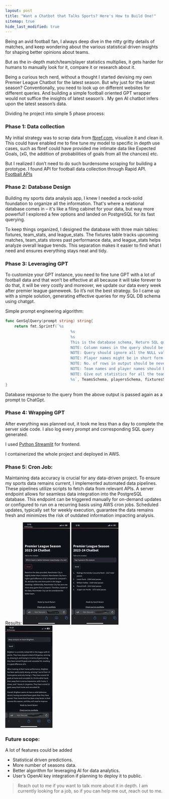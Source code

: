 ```yaml
---
layout: post
title: "Want a Chatbot that Talks Sports? Here's How to Build One!"
sitemap: true
hide_last_modified: true
---
```


Being an avid football fan, I always deep dive in the nitty gritty details of matches, and keep wondering about the various statistical driven insights for shaping better opinions about teams.

But as the in-depth match/team/player statistics multiplies, it gets harder for humans to manually look for it, compare it or research about it.

Being a curious tech nerd, without a thought I started devising my own Premier League Chatbot for the latest season. But why just for the latest season?
Conventionally, you need to look up on different websites for different queries. And building a simple football oriented GPT wrapper would not suffice the insights of latest season’s . My gen AI chatbot infers upon the latest season’s data.

Dividing he project into simple 5 phase process:

### Phase 1: Data collection
My initial strategy was to scrap data from [fbref.com](http://fbref.com), visualize it and clean it. This could have enabled me to fine tune my model to specific in depth use cases, such as fbref could have provided me intimate data like Expected Goals, (xG, the addition of probabilities of goals from all the chances) etc. 

But I realized I don’t need to do such burdensome scraping for building a prototype. I found API for football data collection through Rapid API. [Football APIs](https://www.api-football.com/)

### Phase 2: Database Design

Building my sports data analysis app, I knew I needed a rock-solid foundation to organize all the information.  That's where a relational database comes in – it's like a filing cabinet for your data, but way more powerful!  I explored a few options and landed on PostgreSQL for its fast querying.

To keep things organized, I designed the database with three main tables: fixtures, team_stats, and league_stats.  The fixtures table tracks upcoming matches,  team_stats stores past performance data, and league_stats helps analyze overall league trends.  This separation makes it easier to find what I need and ensures everything stays neat and tidy.

### Phase 3: Leveraging GPT

To customize your GPT instance, you need to fine tune GPT with a lot of football data and that won’t be effective at all because it will take forever to do that, it will be very costly and moreover, we update our data every week after premier league gameweek. So it’s not the best strategy.
So I came up with a simple solution, generating effective queries for my SQL DB schema using chatgpt. 

Simple prompt engineering algorithm: 

```go
func GenSqlQuery(prompt string) string{
	return fmt.Sprintf(`%s 
							 %s
							 %s
							 This is the database schema, Return SQL query for the data that could be required for inference for below question.
							 NOTE: Column names in the query should be in inverted commas.
							 NOTE: Query should ignore all the NULL values.
							 NOTE: Player names might be in short form so use substring but don't use substring to reduce the name size, Return full row.
							 NOTE: No. of rows in output should be never be more than 20.
							 NOTE: Team names and player names should be case insensitive in query.
							 NOTE: Give out statistics for all the teams or players asked in the prompt.
							 %s`, TeamsSchema, playersSchema, fixturesSchema, prompt)
}
```

Database response to the query from the above output is passed again as a prompt to ChatGpt.

### Phase 4: Wrapping GPT

After everything was planned out, it took me less than a day to complete the server side code. I also log every prompt and corresponding SQL query generated. 

I used [Python Streamlit](https://docs.streamlit.io/develop/tutorials/llms/build-conversational-apps) for frontend. 

I containerized the whole project and deployed in AWS. 

### Phase 5: Cron Job:

Maintaining data accuracy is crucial for any data-driven project. To ensure my sports data remains current, I implemented automated data pipelines. These pipelines utilize scripts to fetch data from relevant APIs.  A server endpoint allows for seamless data integration into the PostgreSQL database. This endpoint can be triggered manually for on-demand updates or configured to run on a recurring basis using AWS cron jobs. Scheduled updates, typically set for weekly execution, guarantee the data remains fresh and minimizes the risk of outdated information impacting analysis.

Results:
![1](/assets/img/plbot/1_2.jpg) ![2](/assets/img/plbot/2_2.jpg) ![3](/assets/img/plbot/3_2.jpg)

### Future scope: 
A lot of features could be added

- Statistical driven predictions.
- More number of seasons data.
- Better algorithm for leveraging AI for data analytics.
- User’s OpenAI key integration if planning to deploy it to public.

> Reach out to me if you want to talk more about it in depth. 
> I am currently looking for a job, so if you can help me out, reach out to me.